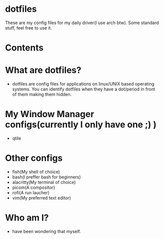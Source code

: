 # dotfiles
These are my config files for my daily driver(I use arch btw). Some standard stuff, feel free to use it.

# Contents

# What are dotfiles?
- dotfiles are config files for applications on linux/UNIX based operating systems. You can identify dotfiles when they have a dot/period in front of them making them hidden.

# My Window Manager configs(currently I only have one ;) )
- qtile

# Other configs
- fish(My shell of choice)
- bash(I preffer bash for beginners)
- alacritty(My terminal of choice)
- picom(A compositor)
- rofi(A run laucher)
- vim(My preferred text editor)

# Who am I?
-  have been wondering that myself.
